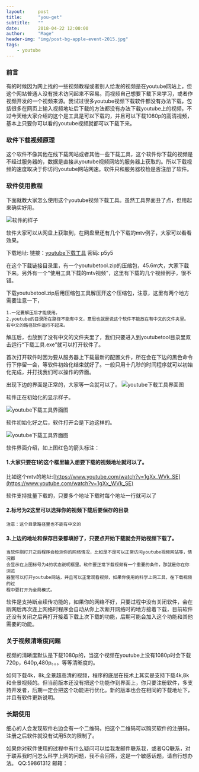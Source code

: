 ```yaml
---
layout:     post
title:      "you-get"
subtitle:   ""
date:       2018-04-22 12:00:00
author:     "Mage"
header-img: "img/post-bg-apple-event-2015.jpg"
tags:
    - youtube
---
```


### 前言

有的时候因为网上找的一些视频教程或者别人给发的视频是在youtube网站上，但这个网站普通人没有技术访问起来不容易。而视频自己想要下载下来学习，或者作视频开发的一个视频来源。我试过很多youtube视频下载软件都没有办法下载，包括很多在网页上输入视频地址后下载的方法都没有办法下载youtube上的视频，不过今天给大家介绍的这个是工具是可以下载的，并且可以下载1080p的高清视频，基本上只要你可以看的youtube视频就都可以下载下来。

### 软件下载视频原理

这个软件不像其他在线下载网站或者其他一些下载工具，这个软件你下载的视频是不经过服务器的，数据是直接从youtube视频网站的服务器上获取的。所以下载视频的速度取决于你访问youtube网站网速。软件只和服务器校检是否注册了软件。

### 软件使用教程

下面就教大家怎么使用这个youtube视频下载工具。虽然工具界面丑了点，但用起来确实好用。

![软件的样子](/img/in-post/youtubetoolt/0.png)

软件大家可以从网盘上获取到，在网盘里还有几个下载的mtv例子，大家可以看看效果。

下载地址:
链接：[youtube下载工具](https://pan.baidu.com/s/1G8EUFQaJN6-px545m-RYLQ) 
密码: p5y5

在这个下载链接目录里，有一个youtubetool.zip的压缩包，45.6m大，大家下载下来。另外有一个"使用工具下载的mtv视频"，这里有下载的几个视频例子，很不错。

下载youtubetool.zip后用压缩包工具解压开这个压缩包，注意，这里有两个地方需要注意一下，

    1.一定要解压后才能使用。
    2.youtube的目录所在路径不能有中文，意思也就是说这个软件不能放在有中文的文件夹里。有中文的路径软件运行不起来。

解压后，也放到了没有中文的文件夹里了，我们只要进入到youtubetool目录里双击运行“下载工具.exe”就可以打开软件了。

首次打开软件时因为要从服务器上下载最新的配置文件，所在会在下边的黑色命令行下停留一会，等软件初始化结束就好了。一般只用十几秒的时间程序就可以初始化完成，并打找我们可以操作的界面。

出现下边的界面是正常的，大家等一会就可以了。
![youtube下载工具界面图](/img/in-post/youtubetoolt/2.png)

软件正在初始化的显示样子。

![youtube下载工具界面图](/img/in-post/youtubetoolt/3.png)

软件初始化好之后，软件打开会是下边这样的。

![youtube下载工具界面图](/img/in-post/youtubetoolt/1.png)

软件界面介绍，如上图红色的箭头标注：

#### 1.大家只要在1的这个框里输入想要下载的视频地址就可以了。

比如这个mtv的地址:[https://www.youtube.com/watch?v=1gXx_WVk_SE](https://www.youtube.com/watch?v=1gXx_WVk_SE)

软件支持批量下载的，只要多个地址下载时每个地址一行就可以了

#### 2.标号为2这里可以选择你的视频下载后要保存的目录

    注意：这个目录路径里也不能有中文的

#### 3.上边的地址和保存目录都填好了，只要点开始下载就会开始视频下载了。

    当软件刚打开之后程序会检测你的网络情况，比如是不是可以正常访问youtube视频网站等，情况都
    会显示在上图标号为4的状态说明框里。软件要正常下载视频有一个重要的条件，那就是你在你浏览
    器里可以打开youtube网站，并且可以正常观看视频，如果你使用的科学上网工具，在下载视频的过
    程中要打开为全局模式。

软件是支持断点续传功能的，如果你的网络不好，只要过程中没有关闭软件，会在断网后再次连上网络时程序会自动从你上次断开网络时的地方接着下载，目前软件还没有关闭之后再打开接着下载上次下载的功能，后期可能会加入这个功能和其他需要的功能。

### 关于视频清晰度问题

视频的清晰度默认是下载1080p的，当这个视频在youtube上没有1080p时会下载720p，640p,480p。。。等等清晰度的。

如何下载4k，8k,全景超高清的视频，程序的底层在技术上其实是支持下载4k,8k和全景视频的。但当前版本还没有把这个功能作到界面上，你只要注册软件，多支持开发者，后期一定会把这个功能进行优化。新的版本也会在相同的下载地址下，并且有软件更新说明。

### 长期使用

细心的人会发现软件右边会有一个二维码，扫这个二维码可以购买软件的注册码，注册之后软件就没有试用5次的限制了。 

如果你对软件使用的过程中有什么疑问可以给我发邮件联系我，或者QQ联系，对于联系我时问怎么科学上网的问题，我不会回答，这是一个敏感话题，请自行想办法。
QQ:59861312
邮箱：
